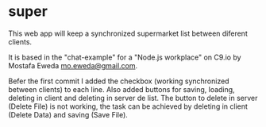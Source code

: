 # super
This web app will keep a synchronized supermarket list between diferent clients.

It is based in the "chat-example" for a "Node.js workplace" on C9.io by Mostafa Eweda <mo.eweda@gmail.com>.

Befer the first commit I added the checkbox (working synchronized between clients) to each line. Also added buttons for saving, loading, deleting in client and deleting in server de list. The button to delete in server (Delete File) is not working, the task can be achieved by deleting in client (Delete Data) and saving (Save File).